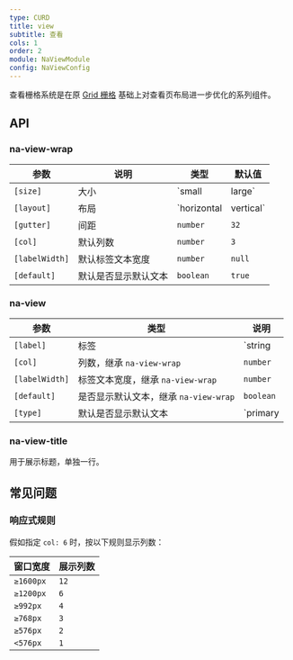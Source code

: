 ```yaml
---
type: CURD
title: view
subtitle: 查看
cols: 1
order: 2
module: NaViewModule
config: NaViewConfig
---
```


查看栅格系统是在原 [Grid 栅格](https://ng.ant.design/components/grid/zh) 基础上对查看页布局进一步优化的系列组件。

## API

### na-view-wrap

| 参数           | 说明                 | 类型                    | 默认值       |
| -------------- | -------------------- | ----------------------- | ------------ |
| `[size]`       | 大小                 | `small | large`         | `large`      |
| `[layout]`     | 布局                 | `horizontal | vertical` | `horizontal` |
| `[gutter]`     | 间距                 | `number`                | `32`         |
| `[col]`        | 默认列数             | `number`                | `3`          |
| `[labelWidth]` | 默认标签文本宽度     | `number`                | `null`       |
| `[default]`    | 默认是否显示默认文本 | `boolean`               | `true`       |

### na-view

| 参数           | 类型                                  | 说明                                   |
| -------------- | ------------------------------------- | -------------------------------------- |
| `[label]`      | 标签                                  | `string | TemplateRef<any>`            | - |
| `[col]`        | 列数，继承 `na-view-wrap`             | `number`                               | - |
| `[labelWidth]` | 标签文本宽度，继承 `na-view-wrap`     | `number`                               | - |
| `[default]`    | 是否显示默认文本，继承 `na-view-wrap` | `boolean`                              | - |
| `[type]`       | 默认是否显示默认文本                  | `primary | success | danger | warning` | - |

### na-view-title

用于展示标题，单独一行。

## 常见问题

### 响应式规则

假如指定 `col: 6` 时，按以下规则显示列数：

| 窗口宽度  | 展示列数 |
| --------- | -------- |
| `≥1600px` | `12`     |
| `≥1200px` | `6`      |
| `≥992px`  | `4`      |
| `≥768px`  | `3`      |
| `≥576px`  | `2`      |
| `<576px`  | `1`      |
